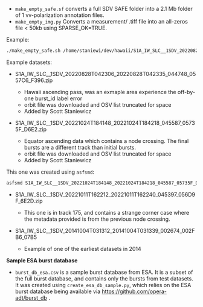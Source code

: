 - `make_empty_safe.sf` converts a full SDV SAFE folder into a 2.1 Mb folder of 1 vv-polarization annotation files.
- `make_empty_img.py` Converts a measurement/ .tiff file into an all-zeros file < 50kb using SPARSE_OK=TRUE.

Example:
```bash
./make_empty_safe.sh /home/staniewi/dev/hawaii/S1A_IW_SLC__1SDV_20220828T042306_20220828T042335_044748_0557C6_F396.SAFE
```

Example datasets:

- S1A_IW_SLC__1SDV_20220828T042306_20220828T042335_044748_0557C6_F396.zip
  - Hawaii ascending pass, was an exmaple area experience the off-by-one burst_id label error
  - orbit file was downloaded and OSV list truncated for space
  - Added by Scott Staniewicz

- S1A_IW_SLC__1SDV_20221024T184148_20221024T184218_045587_05735F_D6E2.zip
  - Equator ascending data which contains a node crossing. The final bursts are a different track than initial bursts.
  - orbit file was downloaded and OSV list truncated for space
  - Added by Scott Staniewicz

This one was created using `asfsmd`:

```bash
asfsmd S1A_IW_SLC__1SDV_20221024T184148_20221024T184218_045587_05735F_D6E2 --do-noise --do-cal -iw 2
```

- S1A_IW_SLC__1SDV_20221011T162212_20221011T162240_045397_056D9F_6E2D.zip
  - This one is in track 175, and contains a strange corner case where the metadata provided is from the previous node crossing.


- S1A_IW_SLC__1SDV_20141004T031312_20141004T031339_002674_002FB6_07B5
  - Example of one of the earliest datasets in 2014

**Sample ESA burst database**

- `burst_db_esa.csv` is a sample burst database from ESA. 
It is a subset of the full burst database, and contains only the bursts from test datasets.
It was created using `create_esa_db_sample.py`, which relies on the ESA burst database being available via https://github.com/opera-adt/burst_db .